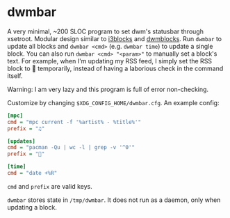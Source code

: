# dwmbar

A very minimal, ~200 SLOC program to set dwm's statusbar through xsetroot. Modular design similar to [i3blocks](https://github.com/vivien/i3blocks) and [dwmblocks](https://github.com/torrinfail/dwmblocks). Run `dwmbar` to update all blocks and `dwmbar <cmd>` (e.g. `dwmbar time`) to update a single block. You can also run `dwmbar <cmd> "<param>"` to manually set a block's text. For example, when I'm updating my RSS feed, I simply set the RSS block to 🔁 temporarily, instead of having a laborious check in the command itself.

Warning: I am very lazy and this program is full of error non-checking.

Customize by changing `$XDG_CONFIG_HOME/dwmbar.cfg`. An example config:

```cfg
[mpc]
cmd = "mpc current -f '%artist% - %title%'"
prefix = "♫"

[updates]
cmd = "pacman -Qu | wc -l | grep -v '^0'"
prefix = ""

[time]
cmd = "date +%R"
```

`cmd` and `prefix` are valid keys.

`dwmbar` stores state in `/tmp/dwmbar`. It does not run as a daemon, only when updating a block.
